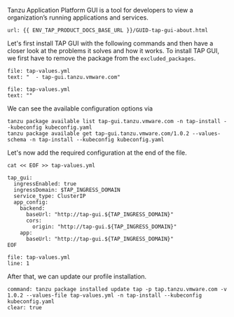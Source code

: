 Tanzu Application Platform GUI is a tool for developers to view a organization’s running applications and services.

```dashboard:open-url
url: {{ ENV_TAP_PRODUCT_DOCS_BASE_URL }}/GUID-tap-gui-about.html
```

Let's first install TAP GUI with the following commands and then have a closer look at the problems it solves and how it works.
To install TAP GUI, we first have to remove the package from the `excluded_packages`.
```editor:select-matching-text
file: tap-values.yml
text: "  - tap-gui.tanzu.vmware.com"
```
```editor:replace-text-selection
file: tap-values.yml
text: ""
```

We can see the available configuration options via
```execute
tanzu package available list tap-gui.tanzu.vmware.com -n tap-install --kubeconfig kubeconfig.yaml
tanzu package available get tap-gui.tanzu.vmware.com/1.0.2 --values-schema -n tap-install --kubeconfig kubeconfig.yaml
```

Let's now add the required configuration at the end of the file.
```execute
cat << EOF >> tap-values.yml

tap_gui:
  ingressEnabled: true
  ingressDomain: $TAP_INGRESS_DOMAIN
  service_type: ClusterIP
  app_config:
    backend:
      baseUrl: "http://tap-gui.${TAP_INGRESS_DOMAIN}"
      cors:
        origin: "http://tap-gui.${TAP_INGRESS_DOMAIN}"
    app:
      baseUrl: "http://tap-gui.${TAP_INGRESS_DOMAIN}"
EOF
```
```editor:open-file
file: tap-values.yml
line: 1
```

After that, we can update our profile installation.
```terminal:execute
command: tanzu package installed update tap -p tap.tanzu.vmware.com -v 1.0.2 --values-file tap-values.yml -n tap-install --kubeconfig kubeconfig.yaml
clear: true
```